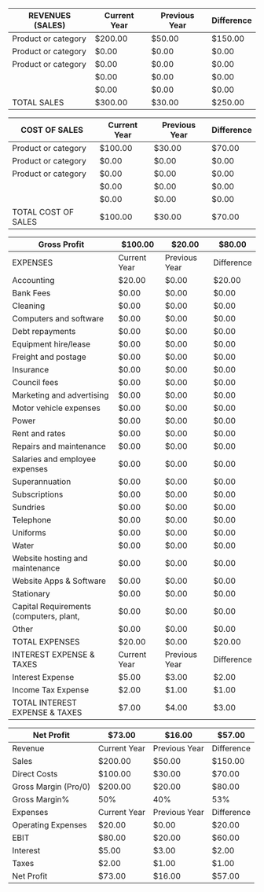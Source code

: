 |  REVENUES (SALES) | Current Year | Previous Year | Difference  |
| --- | --- | --- | --- |
|  Product or category | $200.00 | $50.00 | $150.00  |
|  Product or category | $0.00 | $0.00 | $0.00  |
|  Product or category | $0.00 | $0.00 | $0.00  |
|  <Other Revenue> | $0.00 | $0.00 | $0.00  |
|  <Other Revenue> | $0.00 | $0.00 | $0.00  |
|  TOTAL SALES | $300.00 | $30.00 | $250.00  |

|  COST OF SALES | Current Year | Previous Year | Difference  |
| --- | --- | --- | --- |
|  Product or category | $100.00 | $30.00 | $70.00  |
|  Product or category | $0.00 | $0.00 | $0.00  |
|  Product or category | $0.00 | $0.00 | $0.00  |
|  <Other Revenue> | $0.00 | $0.00 | $0.00  |
|  <Other Revenue> | $0.00 | $0.00 | $0.00  |
|  TOTAL COST OF SALES | $100.00 | $30.00 | $70.00  |

|  Gross Profit | $100.00 | $20.00 | $80.00  |
| --- | --- | --- | --- |
|  EXPENSES | Current Year | Previous Year | Difference  |
|  Accounting | $20.00 | $0.00 | $20.00  |
|  Bank Fees | $0.00 | $0.00 | $0.00  |
|  Cleaning | $0.00 | $0.00 | $0.00  |
|  Computers and software | $0.00 | $0.00 | $0.00  |
|  Debt repayments | $0.00 | $0.00 | $0.00  |
|  Equipment hire/lease | $0.00 | $0.00 | $0.00  |
|  Freight and postage | $0.00 | $0.00 | $0.00  |
|  Insurance | $0.00 | $0.00 | $0.00  |
|  Council fees | $0.00 | $0.00 | $0.00  |
|  Marketing and advertising | $0.00 | $0.00 | $0.00  |
|  Motor vehicle expenses | $0.00 | $0.00 | $0.00  |
|  Power | $0.00 | $0.00 | $0.00  |
|  Rent and rates | $0.00 | $0.00 | $0.00  |
|  Repairs and maintenance | $0.00 | $0.00 | $0.00  |
|  Salaries and employee expenses | $0.00 | $0.00 | $0.00  |
|  Superannuation | $0.00 | $0.00 | $0.00  |
|  Subscriptions | $0.00 | $0.00 | $0.00  |
|  Sundries | $0.00 | $0.00 | $0.00  |
|  Telephone | $0.00 | $0.00 | $0.00  |
|  Uniforms | $0.00 | $0.00 | $0.00  |
|  Water | $0.00 | $0.00 | $0.00  |
|  Website hosting and maintenance | $0.00 | $0.00 | $0.00  |
|  Website Apps & Software | $0.00 | $0.00 | $0.00  |
|  Stationary | $0.00 | $0.00 | $0.00  |
|  Capital Requirements (computers, plant, | $0.00 | $0.00 | $0.00  |
|  Other | $0.00 | $0.00 | $0.00  |
|  TOTAL EXPENSES | $20.00 | $0.00 | $20.00  |
|  INTEREST EXPENSE & TAXES | Current Year | Previous Year | Difference  |
|  Interest Expense | $5.00 | $3.00 | $2.00  |
|  Income Tax Expense | $2.00 | $1.00 | $1.00  |
|  TOTAL INTEREST EXPENSE & TAXES | $7.00 | $4.00 | $3.00  |

|  Net Profit | $73.00 | $16.00 | $57.00  |
| --- | --- | --- | --- |
|  Revenue | Current Year | Previous Year | Difference  |
|  Sales | $200.00 | $50.00 | $150.00  |
|  Direct Costs | $100.00 | $30.00 | $70.00  |
|  Gross Margin (Pro/0) | $200.00 | $20.00 | $80.00  |
|  Gross Margin% | 50% | 40% | 53%  |
|  Expenses | Current Year | Previous Year | Difference  |
|  Operating Expenses | $20.00 | $0.00 | $20.00  |
|  EBIT | $80.00 | $20.00 | $60.00  |
|  Interest | $5.00 | $3.00 | $2.00  |
|  Taxes | $2.00 | $1.00 | $1.00  |
|  Net Profit | $73.00 | $16.00 | $57.00  |